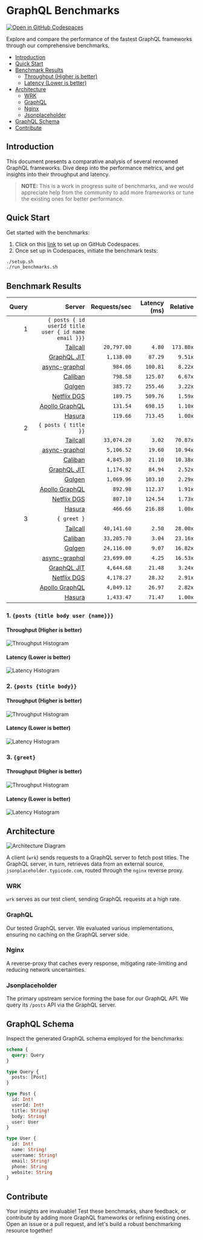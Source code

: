 # GraphQL Benchmarks <!-- omit from toc -->

[![Open in GitHub Codespaces](https://github.com/codespaces/badge.svg)](https://codespaces.new/tailcallhq/graphql-benchmarks)

Explore and compare the performance of the fastest GraphQL frameworks through our comprehensive benchmarks.

- [Introduction](#introduction)
- [Quick Start](#quick-start)
- [Benchmark Results](#benchmark-results)
  - [Throughput (Higher is better)](#throughput-higher-is-better)
  - [Latency (Lower is better)](#latency-lower-is-better)
- [Architecture](#architecture)
  - [WRK](#wrk)
  - [GraphQL](#graphql)
  - [Nginx](#nginx)
  - [Jsonplaceholder](#jsonplaceholder)
- [GraphQL Schema](#graphql-schema)
- [Contribute](#contribute)

[Tailcall]: https://github.com/tailcallhq/tailcall
[Gqlgen]: https://github.com/99designs/gqlgen
[Apollo GraphQL]: https://github.com/apollographql/apollo-server
[Netflix DGS]: https://github.com/netflix/dgs-framework
[Caliban]: https://github.com/ghostdogpr/caliban
[async-graphql]: https://github.com/async-graphql/async-graphql
[Hasura]: https://github.com/hasura/graphql-engine
[GraphQL JIT]: https://github.com/zalando-incubator/graphql-jit

## Introduction

This document presents a comparative analysis of several renowned GraphQL frameworks. Dive deep into the performance metrics, and get insights into their throughput and latency.

> **NOTE:** This is a work in progress suite of benchmarks, and we would appreciate help from the community to add more frameworks or tune the existing ones for better performance.

## Quick Start

Get started with the benchmarks:

1. Click on this [link](https://codespaces.new/tailcallhq/graphql-benchmarks) to set up on GitHub Codespaces.
2. Once set up in Codespaces, initiate the benchmark tests:

```bash
./setup.sh
./run_benchmarks.sh
```

## Benchmark Results

<!-- PERFORMANCE_RESULTS_START -->

| Query | Server | Requests/sec | Latency (ms) | Relative |
|-------:|--------:|--------------:|--------------:|---------:|
| 1 | `{ posts { id userId title user { id name email }}}` |
|| [Tailcall] | `20,797.00` | `4.80` | `173.80x` |
|| [GraphQL JIT] | `1,138.00` | `87.29` | `9.51x` |
|| [async-graphql] | `984.06` | `100.81` | `8.22x` |
|| [Caliban] | `798.58` | `125.07` | `6.67x` |
|| [Gqlgen] | `385.72` | `255.46` | `3.22x` |
|| [Netflix DGS] | `189.75` | `509.76` | `1.59x` |
|| [Apollo GraphQL] | `131.54` | `698.15` | `1.10x` |
|| [Hasura] | `119.66` | `713.45` | `1.00x` |
| 2 | `{ posts { title }}` |
|| [Tailcall] | `33,074.20` | `3.02` | `70.87x` |
|| [async-graphql] | `5,106.52` | `19.60` | `10.94x` |
|| [Caliban] | `4,845.30` | `21.10` | `10.38x` |
|| [GraphQL JIT] | `1,174.92` | `84.94` | `2.52x` |
|| [Gqlgen] | `1,069.96` | `103.10` | `2.29x` |
|| [Apollo GraphQL] | `892.98` | `112.37` | `1.91x` |
|| [Netflix DGS] | `807.10` | `124.54` | `1.73x` |
|| [Hasura] | `466.66` | `216.88` | `1.00x` |
| 3 | `{ greet }` |
|| [Tailcall] | `40,141.60` | `2.50` | `28.00x` |
|| [Caliban] | `33,205.70` | `3.04` | `23.16x` |
|| [Gqlgen] | `24,116.00` | `9.07` | `16.82x` |
|| [async-graphql] | `23,699.00` | `4.25` | `16.53x` |
|| [GraphQL JIT] | `4,644.68` | `21.48` | `3.24x` |
|| [Netflix DGS] | `4,178.27` | `28.32` | `2.91x` |
|| [Apollo GraphQL] | `4,049.12` | `26.97` | `2.82x` |
|| [Hasura] | `1,433.47` | `71.47` | `1.00x` |

<!-- PERFORMANCE_RESULTS_END -->



### 1. `{posts {title body user {name}}}`
#### Throughput (Higher is better)

![Throughput Histogram](assets/req_sec_histogram1.png)

#### Latency (Lower is better)

![Latency Histogram](assets/latency_histogram1.png)

### 2. `{posts {title body}}`
#### Throughput (Higher is better)

![Throughput Histogram](assets/req_sec_histogram2.png)

#### Latency (Lower is better)

![Latency Histogram](assets/latency_histogram2.png)

### 3. `{greet}`
#### Throughput (Higher is better)

![Throughput Histogram](assets/req_sec_histogram3.png)

#### Latency (Lower is better)

![Latency Histogram](assets/latency_histogram3.png)

## Architecture

![Architecture Diagram](assets/architecture.png)

A client (`wrk`) sends requests to a GraphQL server to fetch post titles. The GraphQL server, in turn, retrieves data from an external source, `jsonplaceholder.typicode.com`, routed through the `nginx` reverse proxy.

### WRK

`wrk` serves as our test client, sending GraphQL requests at a high rate.

### GraphQL

Our tested GraphQL server. We evaluated various implementations, ensuring no caching on the GraphQL server side.

### Nginx

A reverse-proxy that caches every response, mitigating rate-limiting and reducing network uncertainties.

### Jsonplaceholder

The primary upstream service forming the base for our GraphQL API. We query its `/posts` API via the GraphQL server.

## GraphQL Schema

Inspect the generated GraphQL schema employed for the benchmarks:

```graphql
schema {
  query: Query
}

type Query {
  posts: [Post]
}

type Post {
  id: Int!
  userId: Int!
  title: String!
  body: String!
  user: User
}

type User {
  id: Int!
  name: String!
  username: String!
  email: String!
  phone: String
  website: String
}
```

## Contribute

Your insights are invaluable! Test these benchmarks, share feedback, or contribute by adding more GraphQL frameworks or refining existing ones. Open an issue or a pull request, and let's build a robust benchmarking resource together!
